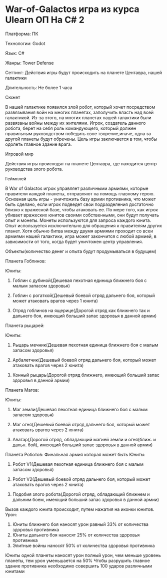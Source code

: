 # War-of-Galactos игра из курса Ulearn ОП На C# 2

Платформа: ПК

Технологии: Godot

Язык: C#

Жанры: Tower Defense

Сеттинг: Действия игры будут происходить на планете Центавра, нашей галактики 

Длительность: Не более 1 часа

Сюжет

В нашей галактике появился злой робот, который хочет посредством развязывания войн на многих планетах, заполучить власть над всей галактикой. Из-за этого,
на многих планетах нашей галактики были развязаны войны между их жителями. Игрок, создатель данного робота, берет на себя роль командующего, 
который должен правильным руководством победить свое творение,иначе, одна за другой планеты будут обречены.
Цель игры заключается в том, чтобы одолеть главное здание врага.

Игровой мир

Действия игры происходят на планете Центавра, где находится центр руководства злого робота.

Геймплей

В War of Galactos игрок управляет различными армиями, которые правители каждой планеты, отправляют на помощь главному герою. 
Основная цель игры - уничтожить базу армии противника, что может быть сделано, если игрок подведет свои подразделения достаточно близко к вражеской базе,
чтобы атаковать ее. По мере того, как игрок убивает вражеских юнитов своими собственными, они будут получать опыт и монеты. Монеты используются для запроса
каждого юнита.
Опыт используется исключительно для обращения к правителям других планет. Хотя обычно битва между двумя армиями проходит со всеи армиями нашей галактики,
игра может закончится с любой армией, в зависимости от того, когда будет уничтожен центр управления.

Объекты(количество денег и опыта будут продумываться в будущем)

Планета Гоблинов:

Юниты:

 1) Гоблин с дубиной(Дешевая пехотная единица ближнего боя с малым запасом здоровья)

 2) Гоблин с рогаткой(Дешевый боевой отряд дальнего боя, который может атаковать врагов через 1 юнита)

 3) Отряд гоблинов на ящерице(Дорогой отряд как ближнего так и дальнего боя, имеющий больший запас здоровья в данной армии)



Планета рыцарей:

Юниты:
	
 1) Рыцарь мечник(Дешевая пехотная единица ближнего боя с малым запасом здоровья)

 2) Арбалетчик(Дешевый боевой отряд дальнего боя, который может атаковать врагов через 2 юнита)

 3) Конный рыцарь(Дорогой отряд ближнего, имеющий больший запас здоровья в данной армии)



Планета Магов:

Юниты:
	
 1) Маг земли(Дешевая пехотная единица ближнего боя с малым запасом здоровья)

 2) Маг огня(Дешевый боевой отряд дальнего боя, который может атаковать врагов через 2 юнита)

 3) Аватар(Дорогой отряд, обладающий магией земли и огня(ближ. и дальн. бой), имеющий больший запас здоровья в данной армии)



Планета Роботов:
Финальная армия которая может быть
Юниты:
	
 1) Робот V1(Дешевая пехотная единица ближнего боя с малым запасом здоровья)

 2) Робот V2(Дешевый боевой отряд дальнего боя, который может атаковать врагов через 2 юнита)

 3) Подобия злого робота(Дорогой отряд, обладающий ближнем и дальним боем, имеющий больший запас здоровья в данной армии)

Вызов каждого юнита происходит, путем нажатия на иконки юнитов.
Урон:
 1) Юниты ближнего боя наносят урон равный 33% от количества здоровья противника
 2) Юниты дальнего боя наносят 25% от количества здоровья противника
 3) Элитные войны наносят 50% от количества здоровья противника

Юниты одной планеты наносят урон полный урон, чем меньше уровень планеты, тем урон уменьшается на 50%
Чтобы разрушить главное здание противника необходимо совершить 100 ударов различными юнитами
